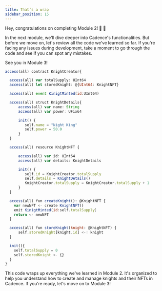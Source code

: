 ```yaml
---
title: That’s a wrap
sidebar_position: 15
---
```


Hey, congratulations on completing Module 2! 🥳 🎉

In the next module, we'll dive deeper into Cadence's functionalities. But before we move on, let's review all the code we've learned so far. If you're facing any issues during development, take a moment to go through the code and see if you can spot any mistakes.

See you in Module 3!

```jsx
access(all) contract KnightCreator{

  access(all) var totalSupply: UInt64
  access(all) let storedKnight: @{UInt64: KnightNFT}

  access(all) event KinigtMinted(id:UInt64)

  access(all) struct KnightDetails{
      access(all) var name: String
      access(all) var power: UFix64

      init() {
         self.name = "Night King"
         self.power = 50.0
      }
  }

  access(all) resource KnightNFT {

      access(all) var id: UInt64
      access(all) var details: KnightDetails

      init() {
         self.id = KnightCreator.totalSupply
         self.details = KnightDetails()
         KnightCreator.totalSupply = KnightCreator.totalSupply + 1
      }
  }

  access(all) fun createKnight(): @KnightNFT {
    var newNFT <- create KnightNFT()
    emit KinigtMinted(id:self.totalSupply)
    return <- newNFT
  }

  access(all) fun storeKnight(knight: @KnightNFT) {
      self.storedKnight[knight.id] <-! knight
  }

  init(){
    self.totalSupply = 0
    self.storedKnight <- {}
  }
}
```

This code wraps up everything we've learned in Module 2. It's organized to help you understand how to create and manage knights and their NFTs in Cadence. If you're ready, let's move on to Module 3!
